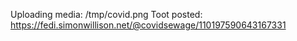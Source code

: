 Uploading media: /tmp/covid.png
Toot posted: https://fedi.simonwillison.net/@covidsewage/110197590643167331
